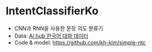 # IntentClassifierKo

* CNN과 RNN을 사용한 문장 의도 분류기
* Data: [AI hub 한국어 대화 데이터](https://www.aihub.or.kr/aidata/85) 
* Code & model: https://github.com/kh-kim/simple-ntc